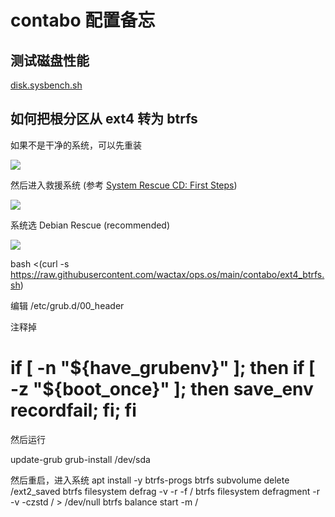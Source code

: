 # contabo 配置备忘

## 测试磁盘性能

[disk.sysbench.sh](./disk.sysbench.sh)

## 如何把根分区从 ext4 转为 btrfs

如果不是干净的系统，可以先重装

![](https://pub-b8db533c86124200a9d799bf3ba88099.r2.dev/2023/08/LsAN4pZ.webp)

然后进入救援系统 (参考 [System Rescue CD: First Steps](https://contabo.com/blog/system-rescue-cd-first-steps))

![](https://pub-b8db533c86124200a9d799bf3ba88099.r2.dev/2023/08/XlYH1Je.webp)

系统选 Debian Rescue (recommended)

![](https://pub-b8db533c86124200a9d799bf3ba88099.r2.dev/2023/08/Wa2HdD1.webp)

bash <(curl -s https://raw.githubusercontent.com/wactax/ops.os/main/contabo/ext4_btrfs.sh)

编辑 /etc/grub.d/00_header

注释掉

  # if [ -n "\${have_grubenv}" ]; then if [ -z "\${boot_once}" ]; then save_env recordfail; fi; fi

然后运行

update-grub
grub-install /dev/sda

然后重启，进入系统
apt install -y btrfs-progs
btrfs subvolume delete /ext2_saved
btrfs filesystem defrag -v -r -f /
btrfs filesystem defragment -r -v -czstd / > /dev/null
btrfs balance start -m /
